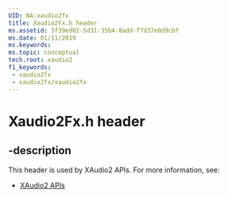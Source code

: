 ```yaml
---
UID: NA:xaudio2fx
title: Xaudio2Fx.h header
ms.assetid: 5f39ed02-5d31-35b4-8add-f7d37e0d9cbf
ms.date: 01/11/2019
ms.keywords: 
ms.topic: conceptual
tech.root: xaudio2
f1_keywords:
 - xaudio2fx
 - xaudio2fx/xaudio2fx
---
```


# Xaudio2Fx.h header


## -description

This header is used by XAudio2 APIs. For more information, see:

- [XAudio2 APIs](../_xaudio2/index.md)

